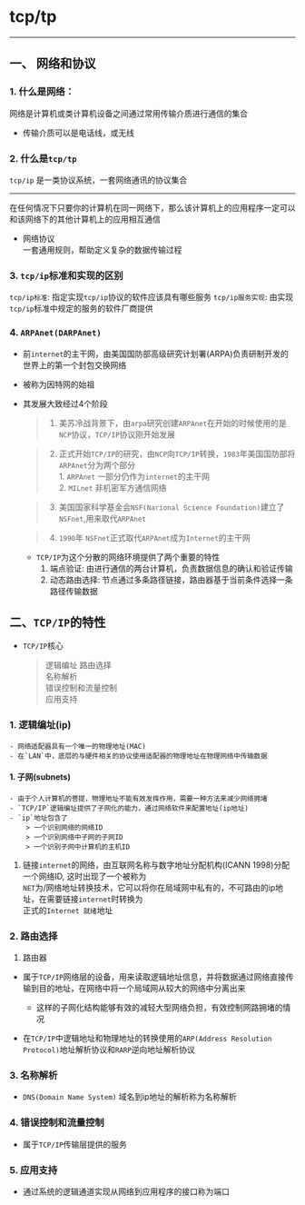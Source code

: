 # tcp/tp
---

## 一、 网络和协议
### 1. 什么是网络：

网络是计算机或类计算机设备之间通过常用传输介质进行通信的集合

* 传输介质可以是电话线，或无线

### 2. 什么是`tcp/tp` 

`tcp/ip` 是一类协议系统，一套网络通讯的协议集合

---
在任何情况下只要你的计算机在同一网络下，那么该计算机上的应用程序一定可以和该网络下的其他计算机上的应用相互通信

* 网络协议  
一套通用规则，帮助定义复杂的数据传输过程  

### 3. `tcp/ip`标准和实现的区别

`tcp/ip标准`: 指定实现`tcp/ip`协议的软件应该具有哪些服务
`tcp/ip服务实现`: 由实现`tcp/ip`标准中规定的服务的软件厂商提供

### 4. `ARPAnet(DARPAnet)`
- 前`internet`的主干网，由美国国防部高级研究计划署(ARPA)负责研制开发的世界上的第一个封包交换网络
- 被称为因特网的始祖

- 其发展大致经过4个阶段  
    > 1. 美苏冷战背景下，由`arpa`研究创建`ARPAnet`在开始的时候使用的是`NCP`协议，`TCP/IP`协议刚开始发展  

    > 2. 正式开始`TCP/IP`的研究，由`NCP`向`TCP/IP`转换，`1983`年美国国防部将`ARPAnet`分为两个部分  
        1. `ARPAnet` 一部分仍作为`internet`的主干网  
        2. `MILnet` 非机密军方通信网络  
          
    > 3. 美国国家科学基金会`NSF(Narional Science Foundation)`建立了`NSFnet`,用来取代`ARPAnet`  

    > 4. `1990`年 `NSFnet`正式取代`ARPAnet`成为`Internet`的主干网  

    - `TCP/IP`为这个分散的网络环境提供了两个重要的特性  
        1. 端点验证: 由进行通信的两台计算机，负责数据信息的确认和验证传输  
        2. 动态路由选择: 节点通过多条路径链接，路由器基于当前条件选择一条路径传输数据  

## 二、`TCP/IP`的特性

- `TCP/IP`核心
    > 逻辑编址 
    > 路由选择  
    > 名称解析  
    > 错误控制和流量控制  
    > 应用支持  

### 1. 逻辑编址(ip)
    - 网络适配器具有一个唯一的物理地址(MAC)  
    - 在`LAN`中，底层的与硬件相关的协议使用适配器的物理地址在物理网络中传输数据  

#### 1. 子网(subnets)
    - 由于个人计算机的菩提，物理地址不能有效发挥作用，需要一种方法来减少网络拥堵  
    - `TCP/IP`逻辑编址提供了子网化的能力，通过网络软件来配置地址(ip地址)  
    - `ip`地址包含了  
        > 一个识别网络的网络ID  
        > 一个识别网络中子网的子网ID  
        > 一个识别子网中计算机的主机ID

1. 链接`internet`的网络，由互联网名称与数字地址分配机构(ICANN 1998)分配一个网络ID, 这时出现了一个被称为  
   `NET`为/网络地址转换技术，它可以将你在局域网中私有的，不可路由的ip地址，在需要链接`internet`时转换为  
   正式的`Internet 就绪`地址


### 2. 路由选择
1. 路由器

- 属于`TCP/IP`网络层的设备，用来读取逻辑地址信息，并将数据通过网络直接传输到目的地址，在网络中将一个局域网从较大的网络中分离出来  
    - 这样的子网化结构能够有效的减轻大型网络负担，有效控制网路拥堵的情况  

- 在`TCP/IP`中逻辑地址和物理地址的转换使用的`ARP(Address Resolution Protocol)`地址解析协议和`RARP`逆向地址解析协议  


### 3. 名称解析
- `DNS(Domain Name System)`
域名到ip地址的解析称为名称解析

### 4. 错误控制和流量控制
- 属于`TCP/IP`传输层提供的服务

### 5. 应用支持
- 通过系统的逻辑通道实现从网络到应用程序的接口称为端口
